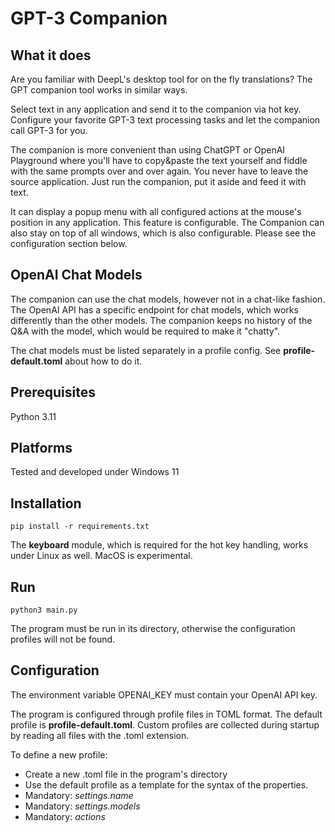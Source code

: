 # GPT-3 Companion

## What it does

Are you familiar with DeepL's desktop tool for on the fly translations?
The GPT companion tool works in similar ways.

Select text in any application and send it to the companion via hot key.
Configure your favorite GPT-3 text processing tasks and let the companion call
GPT-3 for you.

The companion is more convenient than using ChatGPT or OpenAI Playground
where you'll have to copy&paste the text yourself and fiddle with the
same prompts over and over again. You never have to leave the source application.
Just run the companion, put it aside and feed it with text.

It can display a popup menu with all configured actions at the mouse's position in any application.
This feature is configurable.
The Companion can also stay on top of all windows, which is also configurable. Please see the configuration section below.

## OpenAI Chat Models

The companion can use the chat models, however not in a chat-like fashion. The OpenAI API
has a specific endpoint for chat models, which works differently than the other models.
The companion keeps no history of the Q&A with the model, which would be required to make it "chatty".

The chat models must be listed separately in a profile config. See __profile-default.toml__ about how to do it.

## Prerequisites

Python 3.11

## Platforms

Tested and developed under Windows 11

## Installation

`pip install -r requirements.txt`

The **keyboard** module, which is required for the hot key handling, works under Linux as well. MacOS is experimental.

## Run

`python3 main.py`

The program must be run in its directory, otherwise the configuration profiles will not be found.

## Configuration

The environment variable OPENAI_KEY must contain your OpenAI API key.

The program is configured through profile files in TOML format. The default profile is **profile-default.toml**.
Custom profiles are collected during startup by reading all files with the .toml extension.

To define a new profile:

* Create a new .toml file in the program's directory
* Use the default profile as a template for the syntax of the properties.
* Mandatory: *settings.name*
* Mandatory: *settings.models*
* Mandatory: *actions*
